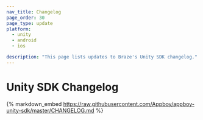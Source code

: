 ```yaml
---
nav_title: Changelog
page_order: 30
page_type: update
platform:
  - unity
  - android
  - ios

description: "This page lists updates to Braze's Unity SDK changelog."
---
```


# Unity SDK Changelog

{% markdown_embed https://raw.githubusercontent.com/Appboy/appboy-unity-sdk/master/CHANGELOG.md %}

